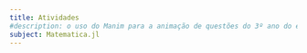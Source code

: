 ```yaml
---
title: Atividades
#description: o uso do Manim para a animação de questões do 3º ano do ensino médio do SAEPE
subject: Matematica.jl
---
```



